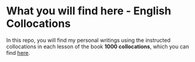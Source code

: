 # What you will find here - English Collocations

In this repo, you will find my personal writings using the instructed collocations in each lesson of the book **1000 collocations**, which you can find [here](http://www.espressoenglish.net/).
